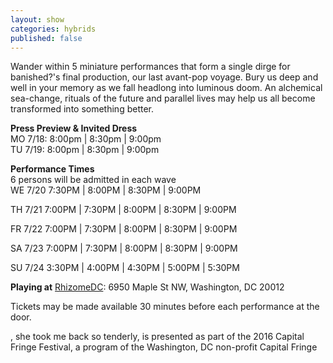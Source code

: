 ```yaml
---
layout: show
categories: hybrids
published: false
---
```



Wander within 5 miniature performances that form a single dirge for banished?'s final production, our last avant-pop voyage. Bury us deep and well in your memory as we fall headlong into luminous doom. An alchemical sea-change, rituals of the future and parallel lives may help us all become transformed into something better.

**Press Preview & Invited Dress**
<br> MO 7/18: 8:00pm | 8:30pm | 9:00pm
<br> TU 7/19: 8:00pm | 8:30pm | 9:00pm 

**Performance Times**
<br> 6 persons will be admitted in each wave 
<br> WE 7/20 7:30PM | 8:00PM | 8:30PM | 9:00PM

TH 7/21 7:00PM | 7:30PM | 8:00PM | 8:30PM | 9:00PM

FR 7/22 7:00PM | 7:30PM | 8:00PM | 8:30PM | 9:00PM

SA 7/23 7:00PM | 7:30PM | 8:00PM | 8:30PM | 9:00PM

SU 7/24 3:30PM | 4:00PM | 4:30PM | 5:00PM | 5:30PM

**Playing at**
[RhizomeDC](https://goo.gl/maps/6GjGhz3GjTn): 6950 Maple St NW, Washington, DC 20012


Tickets may be made available 30 minutes before each performance at the door.

, she took me back so tenderly, is presented as part of the 2016 Capital Fringe Festival, a program of the Washington, DC non-profit Capital Fringe
